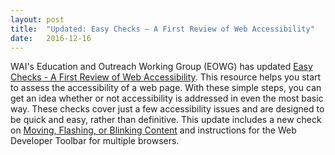 ```yaml
---
layout: post
title:  "Updated: Easy Checks – A First Review of Web Accessibility"
date:   2016-12-16
---
```

<p>WAI's Education and Outreach Working Group (EOWG) has updated <a href="https://www.w3.org/WAI/eval/preliminary ">Easy Checks - A First Review of Web Accessibility</a>. This resource helps you start to assess the accessibility of a web page. With these simple steps, you can get an idea whether or not accessibility is addressed in even the most basic way. These checks cover just a few accessibility issues and are designed to be quick and easy, rather than definitive. This update includes a new check on <a href="https://www.w3.org/WAI/eval/preliminary#moving">Moving, Flashing, or Blinking Content</a>  and instructions for the Web Developer Toolbar for multiple browsers.</p>